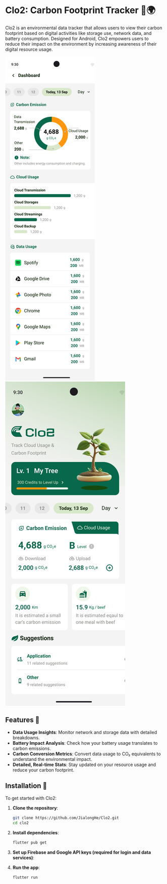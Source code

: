# Clo2: Carbon Footprint Tracker 📱🌍

Clo2 is an environmental data tracker that allows users to view their carbon footprint based on digital activities like storage use, network data, and battery consumption. Designed for Android, Clo2 empowers users to reduce their impact on the environment by increasing awareness of their digital resource usage.

![App Preview](https://github.com/JialongHe/Clo2/blob/master/images/dash_carbon%20emission.png)
![Dashboard Overview](https://github.com/JialongHe/Clo2/blob/master/images/homepage.png)

## Features 🎉

- **Data Usage Insights**: Monitor network and storage data with detailed breakdowns.
- **Battery Impact Analysis**: Check how your battery usage translates to carbon emissions.
- **Carbon Conversion Metrics**: Convert data usage to CO₂ equivalents to understand the environmental impact.
- **Detailed, Real-time Stats**: Stay updated on your resource usage and reduce your carbon footprint.

## Installation 📲

To get started with Clo2:

1. **Clone the repository**:
   ```bash
   git clone https://github.com/JialongHe/Clo2.git
   cd clo2

2. **Install dependencies**:
    ```bash
    flutter pub get

3. **Set up Firebase and Google API keys (required for login and data services)**:

4. **Run the app**:
    ```bash
    flutter run